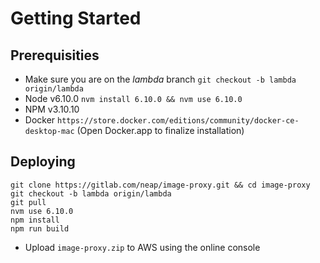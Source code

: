 # Getting Started

## Prerequisities

- Make sure you are on the *lambda* branch ```git checkout -b lambda origin/lambda```
- Node v6.10.0 ```nvm install 6.10.0 && nvm use 6.10.0```
- NPM v3.10.10
- Docker ```https://store.docker.com/editions/community/docker-ce-desktop-mac``` (Open Docker.app to finalize installation)

## Deploying

```
git clone https://gitlab.com/neap/image-proxy.git && cd image-proxy
git checkout -b lambda origin/lambda
git pull
nvm use 6.10.0
npm install
npm run build
```

- Upload ```image-proxy.zip``` to AWS using the online console